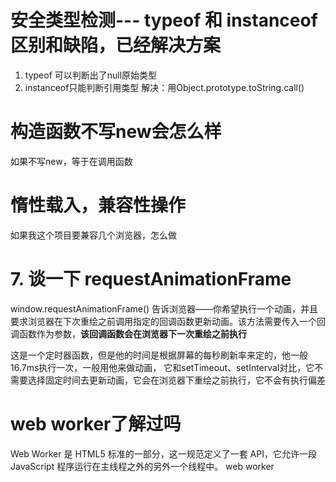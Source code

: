 # 安全类型检测--- typeof 和 instanceof 区别和缺陷，已经解决方案
1. typeof 可以判断出了null原始类型
2. instanceof只能判断引用类型
解决：用Object.prototype.toString.call()
# 构造函数不写new会怎么样
 如果不写new，等于在调用函数

 # 惰性载入，兼容性操作
 如果我这个项目要兼容几个浏览器，怎么做


# 7. 谈一下 requestAnimationFrame
window.requestAnimationFrame() 告诉浏览器——你希望执行一个动画，并且要求浏览器在下次重绘之前调用指定的回调函数更新动画。该方法需要传入一个回调函数作为参数，**该回调函数会在浏览器下一次重绘之前执行**

这是一个定时器函数，但是他的时间是根据屏幕的每秒刷新率来定的，他一般16.7ms执行一次，一般用他来做动画，
它和setTimeout、setInterval对比，它不需要选择固定时间去更新动画，它会在浏览器下重绘之前执行，它不会有执行偏差

# web worker了解过吗
Web Worker 是 HTML5 标准的一部分，这一规范定义了一套 API，它允许一段 JavaScript 程序运行在主线程之外的另外一个线程中。
web worker